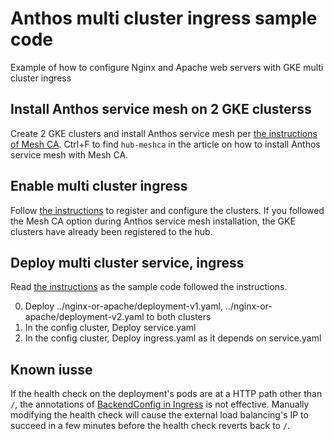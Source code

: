 # Anthos multi cluster ingress sample code
Example of how to configure Nginx and Apache web servers with GKE multi cluster ingress 
## Install Anthos service mesh on 2 GKE clusterss
Create 2 GKE clusters and install Anthos service mesh per [the instructions of Mesh CA](https://hilliao.medium.com/gke-with-istio-and-config-sync-37f0f1302d65).
Ctrl+F to find `hub-meshca` in the article on how to install Anthos service mesh with Mesh CA.
## Enable multi cluster ingress
Follow [the instructions](https://cloud.google.com/kubernetes-engine/docs/how-to/multi-cluster-ingress-setup#registering_your_clusters)
to register and configure the clusters. If you followed the Mesh CA option during Anthos service mesh installation,
the GKE clusters have already been registered to the hub.
## Deploy multi cluster service, ingress
Read [the instructions](https://cloud.google.com/kubernetes-engine/docs/how-to/multi-cluster-ingress) as the sample code
followed the instructions.

0. Deploy ../nginx-or-apache/deployment-v1.yaml, ../nginx-or-apache/deployment-v2.yaml to both clusters
0. In the config cluster, Deploy service.yaml
0. In the config cluster, Deploy ingress.yaml as it depends on service.yaml

## Known iusse
If the health check on the deployment's pods are at a HTTP path other than `/`, the annotations of 
[BackendConfig in Ingress](https://cloud.google.com/kubernetes-engine/docs/how-to/ingress-features#associating_backendconfig_with_your_ingress)
is not effective. Manually modifying the health check will cause the external load balancing's IP to succeed in a few minutes 
before the health check reverts back to `/`. 